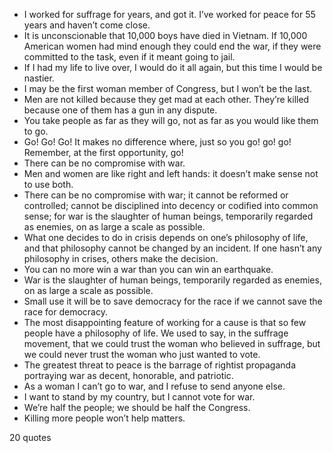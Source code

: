 - I worked for suffrage for years, and got it. I’ve worked for peace for 55 years and haven’t come close.
 - It is unconscionable that 10,000 boys have died in Vietnam. If 10,000 American women had mind enough they could end the war, if they were committed to the task, even if it meant going to jail.
 - If I had my life to live over, I would do it all again, but this time I would be nastier.
 - I may be the first woman member of Congress, but I won’t be the last.
 - Men are not killed because they get mad at each other. They’re killed because one of them has a gun in any dispute.
 - You take people as far as they will go, not as far as you would like them to go.
 - Go! Go! Go! It makes no difference where, just so you go! go! go! Remember, at the first opportunity, go!
 - There can be no compromise with war.
 - Men and women are like right and left hands: it doesn’t make sense not to use both.
 - There can be no compromise with war; it cannot be reformed or controlled; cannot be disciplined into decency or codified into common sense; for war is the slaughter of human beings, temporarily regarded as enemies, on as large a scale as possible.
 - What one decides to do in crisis depends on one’s philosophy of life, and that philosophy cannot be changed by an incident. If one hasn’t any philosophy in crises, others make the decision.
 - You can no more win a war than you can win an earthquake.
 - War is the slaughter of human beings, temporarily regarded as enemies, on as large a scale as possible.
 - Small use it will be to save democracy for the race if we cannot save the race for democracy.
 - The most disappointing feature of working for a cause is that so few people have a philosophy of life. We used to say, in the suffrage movement, that we could trust the woman who believed in suffrage, but we could never trust the woman who just wanted to vote.
 - The greatest threat to peace is the barrage of rightist propaganda portraying war as decent, honorable, and patriotic.
 - As a woman I can’t go to war, and I refuse to send anyone else.
 - I want to stand by my country, but I cannot vote for war.
 - We’re half the people; we should be half the Congress.
 - Killing more people won’t help matters.

20 quotes